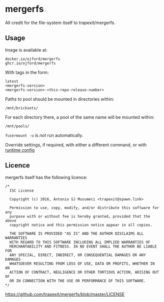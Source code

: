 # mergerfs

All credit for the file-system itself to trapexit/mergerfs.

## Usage

Image is available at:
```
docker.io/ojford/mergerfs
ghcr.io/ojford/mergerfs
```

With tags in the form:
```
latest
<mergerfs-version>
<mergerfs-version>-<this-repo-release-number>
```

Paths to pool should be mounted in directories within:
```
/mnt/bricksets/
```

For each directory there, a pool of the same name will be mounted within:
```
/mnt/pools/
```

`fusermount -u` is *not* run automatically.


Override settings, if required, with either a different command, or with [runtime config](/trapexit/mergerfs#runtime-config)

## Licence

mergerfs itself has the following licence:
```
/*
  ISC License

  Copyright (c) 2016, Antonio SJ Musumeci <trapexit@spawn.link>

  Permission to use, copy, modify, and/or distribute this software for any
  purpose with or without fee is hereby granted, provided that the above
  copyright notice and this permission notice appear in all copies.

  THE SOFTWARE IS PROVIDED "AS IS" AND THE AUTHOR DISCLAIMS ALL WARRANTIES
  WITH REGARD TO THIS SOFTWARE INCLUDING ALL IMPLIED WARRANTIES OF
  MERCHANTABILITY AND FITNESS. IN NO EVENT SHALL THE AUTHOR BE LIABLE FOR
  ANY SPECIAL, DIRECT, INDIRECT, OR CONSEQUENTIAL DAMAGES OR ANY DAMAGES
  WHATSOEVER RESULTING FROM LOSS OF USE, DATA OR PROFITS, WHETHER IN AN
  ACTION OF CONTRACT, NEGLIGENCE OR OTHER TORTIOUS ACTION, ARISING OUT OF
  OR IN CONNECTION WITH THE USE OR PERFORMANCE OF THIS SOFTWARE.
*/
```
https://github.com/trapexit/mergerfs/blob/master/LICENSE
